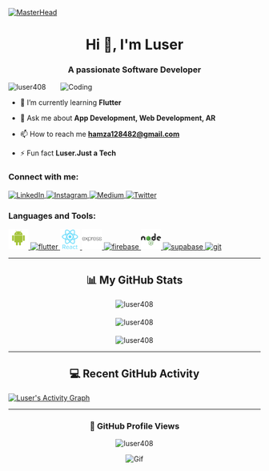 [![MasterHead](https://www.linkpicture.com/q/1920x1080_v2.gif)](https://rishavchanda.io)

<h1 align="center">Hi 👋, I'm Luser</h1>
<h3 align="center">A passionate Software Developer</h3>

<img align="right" alt="Coding" width="400" src="https://cdn.dribbble.com/users/1162077/screenshots/3848914/programmer.gif">

<p align="left">
    <img src="https://komarev.com/ghpvc/?username=luser408&label=Profile%20views&color=0e75b6&style=flat" alt="luser408" /> 
</p>

- 🌱 I’m currently learning **Flutter**

- 💬 Ask me about **App Development, Web Development, AR**

- 📫 How to reach me **hamza128482@gmail.com**

- ⚡ Fun fact **Luser.Just a Tech**

<h3 align="left">Connect with me:</h3>
<p align="left">
    <a href="https://www.linkedin.com/in/hamza-khan-8a6009230?utm_source=share&utm_campaign=share_via&utm_content=profile&utm_medium=android_app" target="blank">
        <img align="center" src="https://www.vectorlogo.zone/logos/linkedin/linkedin-icon.svg" alt="LinkedIn" height="30" width="40" />
    </a>
    <a href="https://www.instagram.com/hamza_khanjadoon?igshid=MWY3dDAwazUzaXFreA==" target="blank">
        <img align="center" src="https://www.vectorlogo.zone/logos/instagram/instagram-icon.svg" alt="Instagram" height="30" width="40" />
    </a>
    <a href="https://medium.com/@hamza128482" target="blank">
        <img align="center" src="https://www.vectorlogo.zone/logos/medium/medium-tile.svg" alt="Medium" height="30" width="40" />
    </a>
    <a href="https://x.com/Hamza_221B?t=_GrqVsz8bC4Nt04TX8FYRA&s=09" target="blank">
        <img align="center" src="https://www.vectorlogo.zone/logos/twitter/twitter-icon.svg" alt="Twitter" height="30" width="40" />
    </a>
</p>

<h3 align="left">Languages and Tools:</h3>
<p align="left"> 
    <a href="https://developer.android.com" target="_blank" rel="noreferrer"> 
        <img src="https://raw.githubusercontent.com/devicons/devicon/master/icons/android/android-original-wordmark.svg" alt="android" width="40" height="40"/> 
    </a> 
    <a href="https://flutter.dev" target="_blank" rel="noreferrer"> 
        <img src="https://www.vectorlogo.zone/logos/flutterio/flutterio-icon.svg" alt="flutter" width="40" height="40"/> 
    </a> 
    <a href="https://reactjs.org/" target="_blank" rel="noreferrer"> 
        <img src="https://raw.githubusercontent.com/devicons/devicon/master/icons/react/react-original-wordmark.svg" alt="react" width="40" height="40"/> 
    </a>
    <a href="https://expressjs.com" target="_blank" rel="noreferrer"> 
        <img src="https://raw.githubusercontent.com/devicons/devicon/master/icons/express/express-original-wordmark.svg" alt="express" width="40" height="40"/> 
    </a> 
    <a href="https://firebase.google.com/" target="_blank" rel="noreferrer"> 
        <img src="https://www.vectorlogo.zone/logos/firebase/firebase-icon.svg" alt="firebase" width="40" height="40"/> 
    </a>
    <a href="https://nodejs.org" target="_blank" rel="noreferrer"> 
        <img src="https://raw.githubusercontent.com/devicons/devicon/master/icons/nodejs/nodejs-original-wordmark.svg" alt="nodejs" width="40" height="40"/> 
    </a> 
    <a href="https://supabase.io/" target="_blank" rel="noreferrer"> 
        <img src="https://www.vectorlogo.zone/logos/supabase/supabase-icon.svg" alt="supabase" width="40" height="40"/> 
    </a>
    <a href="https://git-scm.com/" target="_blank" rel="noreferrer"> 
        <img src="https://www.vectorlogo.zone/logos/git-scm/git-scm-icon.svg" alt="git" width="40" height="40"/> 
    </a>
</p>

---

<h2 align="center">📊 My GitHub Stats</h2>
<div align="center">
    <img align="center" src="https://github-readme-stats.vercel.app/api?username=luser408&show_icons=true&theme=react&hide_border=true&bg_color=0D1117&title_color=ffffff&icon_color=BB2AC4&text_color=ffffff&border_color=0c1a25" alt="luser408" />
</div>
<br />
<div align="center">
    <img align="center" src="https://github-readme-streak-stats.herokuapp.com/?user=luser408&theme=dark&hide_border=true&stroke=0000&background=060A0CD0" alt="luser408" />
</div>
<br />
<div align="center">
    <img align="center" src="https://github-readme-stats.vercel.app/api/top-langs?username=luser408&show_icons=true&theme=dark&locale=en&layout=compact&hide_border=true&bg_color=0D1117&title_color=ffffff&icon_color=BB2AC4&text_color=ffffff&border_color=0c1a25" alt="luser408" />
</div>

---

<h2 align="center">💻 Recent GitHub Activity</h2>
<a href="https://github.com/luser408">
 <img align="center" src="https://activity-graph.herokuapp.com/graph?username=luser408&theme=react-dark&bg_color=0D1117&color=ffffff&line=BB2AC4&point=ffffff&hide_border=true" alt="Luser's Activity Graph" />
</a>

---

<div align="center">
    <h3>🎨 GitHub Profile Views</h3>
    <img src="https://komarev.com/ghpvc/?username=luser408&label=Profile%20views&color=0e75b6&style=flat" alt="luser408" /> 
</div>

<p align="center">
  <img src="https://media.giphy.com/media/3oEduLd8DEOsbVT6QE/giphy.gif" width="300" alt="Gif" />
</p>
